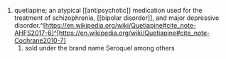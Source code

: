 1. quetiapine; an atypical [[antipsychotic]] medication used for the treatment of schizophrenia, [[bipolar disorder]], and major depressive disorder.^[https://en.wikipedia.org/wiki/Quetiapine#cite_note-AHFS2017-6]^[https://en.wikipedia.org/wiki/Quetiapine#cite_note-Cochrane2010-7]
	1. sold under the brand name Seroquel among others